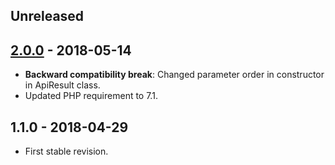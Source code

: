 ## Unreleased

## [2.0.0] - 2018-05-14
- **Backward compatibility break**: Changed parameter order in constructor in ApiResult class.
- Updated PHP requirement to 7.1.

## 1.1.0 - 2018-04-29
- First stable revision.

[2.0.0]: https://github.com/themichaelhall/bluemvc-api/compare/v1.1.0...v2.0.0